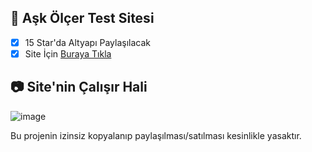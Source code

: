 ## 📑 Aşk Ölçer Test Sitesi 

- [x] 15 Star'da Altyapı Paylaşılacak
- [x] Site İçin [Buraya Tıkla](https://askolcer.vercel.app/)
## 📷 Site'nin Çalışır Hali
![image](https://i.hizliresim.com/papctq5.png)

Bu projenin izinsiz kopyalanıp paylaşılması/satılması kesinlikle yasaktır.
